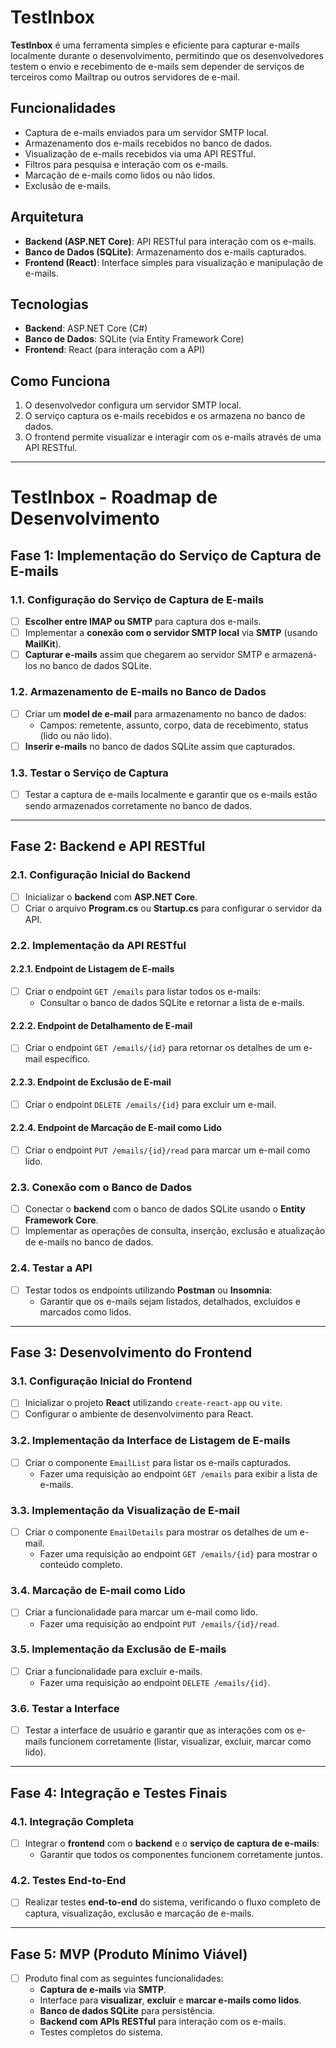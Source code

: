 # **TestInbox**

**TestInbox** é uma ferramenta simples e eficiente para capturar e-mails localmente durante o desenvolvimento, permitindo que os desenvolvedores testem o envio e recebimento de e-mails sem depender de serviços de terceiros como Mailtrap ou outros servidores de e-mail.

## **Funcionalidades**

- Captura de e-mails enviados para um servidor SMTP local.
- Armazenamento dos e-mails recebidos no banco de dados.
- Visualização de e-mails recebidos via uma API RESTful.
- Filtros para pesquisa e interação com os e-mails.
- Marcação de e-mails como lidos ou não lidos.
- Exclusão de e-mails.

## **Arquitetura**

- **Backend (ASP.NET Core)**: API RESTful para interação com os e-mails.
- **Banco de Dados (SQLite)**: Armazenamento dos e-mails capturados.
- **Frontend (React)**: Interface simples para visualização e manipulação de e-mails.

## **Tecnologias**

- **Backend**: ASP.NET Core (C#)
- **Banco de Dados**: SQLite (via Entity Framework Core)
- **Frontend**: React (para interação com a API)

## **Como Funciona**

1. O desenvolvedor configura um servidor SMTP local.
2. O serviço captura os e-mails recebidos e os armazena no banco de dados.
3. O frontend permite visualizar e interagir com os e-mails através de uma API RESTful.

---

# **TestInbox - Roadmap de Desenvolvimento**

## **Fase 1: Implementação do Serviço de Captura de E-mails**

### **1.1. Configuração do Serviço de Captura de E-mails**

- [ ] **Escolher entre IMAP ou SMTP** para captura dos e-mails.
- [ ] Implementar a **conexão com o servidor SMTP local** via **SMTP** (usando **MailKit**).
- [ ] **Capturar e-mails** assim que chegarem ao servidor SMTP e armazená-los no banco de dados SQLite.

### **1.2. Armazenamento de E-mails no Banco de Dados**

- [ ] Criar um **model de e-mail** para armazenamento no banco de dados:
  - Campos: remetente, assunto, corpo, data de recebimento, status (lido ou não lido).
- [ ] **Inserir e-mails** no banco de dados SQLite assim que capturados.

### **1.3. Testar o Serviço de Captura**

- [ ] Testar a captura de e-mails localmente e garantir que os e-mails estão sendo armazenados corretamente no banco de dados.

---

## **Fase 2: Backend e API RESTful**

### **2.1. Configuração Inicial do Backend**

- [ ] Inicializar o **backend** com **ASP.NET Core**.
- [ ] Criar o arquivo **Program.cs** ou **Startup.cs** para configurar o servidor da API.

### **2.2. Implementação da API RESTful**

#### **2.2.1. Endpoint de Listagem de E-mails**

- [ ] Criar o endpoint `GET /emails` para listar todos os e-mails:
  - Consultar o banco de dados SQLite e retornar a lista de e-mails.

#### **2.2.2. Endpoint de Detalhamento de E-mail**

- [ ] Criar o endpoint `GET /emails/{id}` para retornar os detalhes de um e-mail específico.

#### **2.2.3. Endpoint de Exclusão de E-mail**

- [ ] Criar o endpoint `DELETE /emails/{id}` para excluir um e-mail.

#### **2.2.4. Endpoint de Marcação de E-mail como Lido**

- [ ] Criar o endpoint `PUT /emails/{id}/read` para marcar um e-mail como lido.

### **2.3. Conexão com o Banco de Dados**

- [ ] Conectar o **backend** com o banco de dados SQLite usando o **Entity Framework Core**.
- [ ] Implementar as operações de consulta, inserção, exclusão e atualização de e-mails no banco de dados.

### **2.4. Testar a API**

- [ ] Testar todos os endpoints utilizando **Postman** ou **Insomnia**:
  - Garantir que os e-mails sejam listados, detalhados, excluídos e marcados como lidos.

---

## **Fase 3: Desenvolvimento do Frontend**

### **3.1. Configuração Inicial do Frontend**

- [ ] Inicializar o projeto **React** utilizando `create-react-app` ou `vite`.
- [ ] Configurar o ambiente de desenvolvimento para React.

### **3.2. Implementação da Interface de Listagem de E-mails**

- [ ] Criar o componente `EmailList` para listar os e-mails capturados.
  - Fazer uma requisição ao endpoint `GET /emails` para exibir a lista de e-mails.

### **3.3. Implementação da Visualização de E-mail**

- [ ] Criar o componente `EmailDetails` para mostrar os detalhes de um e-mail.
  - Fazer uma requisição ao endpoint `GET /emails/{id}` para mostrar o conteúdo completo.

### **3.4. Marcação de E-mail como Lido**

- [ ] Criar a funcionalidade para marcar um e-mail como lido.
  - Fazer uma requisição ao endpoint `PUT /emails/{id}/read`.

### **3.5. Implementação da Exclusão de E-mails**

- [ ] Criar a funcionalidade para excluir e-mails.
  - Fazer uma requisição ao endpoint `DELETE /emails/{id}`.

### **3.6. Testar a Interface**

- [ ] Testar a interface de usuário e garantir que as interações com os e-mails funcionem corretamente (listar, visualizar, excluir, marcar como lido).

---

## **Fase 4: Integração e Testes Finais**

### **4.1. Integração Completa**

- [ ] Integrar o **frontend** com o **backend** e o **serviço de captura de e-mails**:
  - Garantir que todos os componentes funcionem corretamente juntos.

### **4.2. Testes End-to-End**

- [ ] Realizar testes **end-to-end** do sistema, verificando o fluxo completo de captura, visualização, exclusão e marcação de e-mails.

---

## **Fase 5: MVP (Produto Mínimo Viável)**

- [ ] Produto final com as seguintes funcionalidades:
  - **Captura de e-mails** via **SMTP**.
  - Interface para **visualizar**, **excluir** e **marcar e-mails como lidos**.
  - **Banco de dados SQLite** para persistência.
  - **Backend com APIs RESTful** para interação com os e-mails.
  - Testes completos do sistema.
